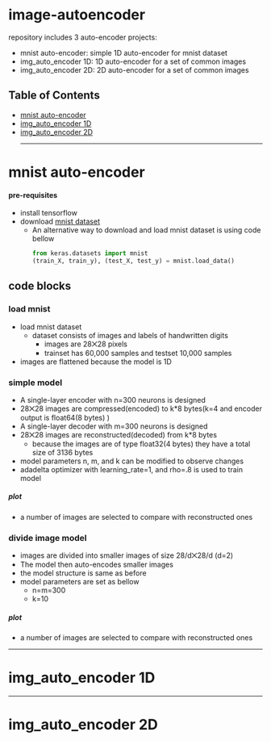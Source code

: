 # image-autoencoder
repository includes 3 auto-encoder projects:
+ mnist auto-encoder: simple 1D auto-encoder for mnist dataset
+ img_auto_encoder 1D: 1D auto-encoder for a set of common images
+ img_auto_encoder 2D: 2D auto-encoder for a set of common images
## Table of Contents
+ [mnist auto-encoder](#mnist-auto-encoder)
+ [img_auto_encoder 1D](#img_auto_encoder-1d)
+ [img_auto_encoder 2D](#img_auto_encoder-2d)
  ***
# mnist auto-encoder
#### pre-requisites
+ install tensorflow
+ download [mnist dataset](https://github.com/FarzamD/image-autoencoder/blob/main/mnist%20data.zip)
    + An alternative way to download and load mnist dataset is using code bellow
      ```python
      from keras.datasets import mnist
      (train_X, train_y), (test_X, test_y) = mnist.load_data()
## code blocks
### load mnist
+ load mnist dataset
    + dataset consists of images and labels of handwritten digits  
        + images are 28⨉28 pixels
        + trainset has 60,000 samples and testset 10,000 samples
+ images are flattened because the model is 1D
### simple model
+ A single-layer encoder with n=300 neurons is designed
+ 28⨉28 images are compressed(encoded) to k*8 bytes(k=4 and encoder output is float64(8 bytes) ) 
+ A single-layer decoder with m=300 neurons is designed
+ 28⨉28 images are reconstructed(decoded) from k*8 bytes
    + because the images are of type float32(4 bytes) they have a total size of 3136 bytes
+ model parameters n, m, and k can be modified to observe changes
+ adadelta optimizer with learning_rate=1, and rho=.8 is used to train model
##### plot
+ a number of images are selected to compare with reconstructed ones
### divide image model
+ images are divided into smaller images of size 28/d⨉28/d (d=2)
+ The model then auto-encodes smaller images
+ the model structure is same as before
+ model parameters are set as bellow
    + n=m=300
    + k=10
##### plot
+ a number of images are selected to compare with reconstructed ones
 
***
# img_auto_encoder 1D
***
# img_auto_encoder 2D
